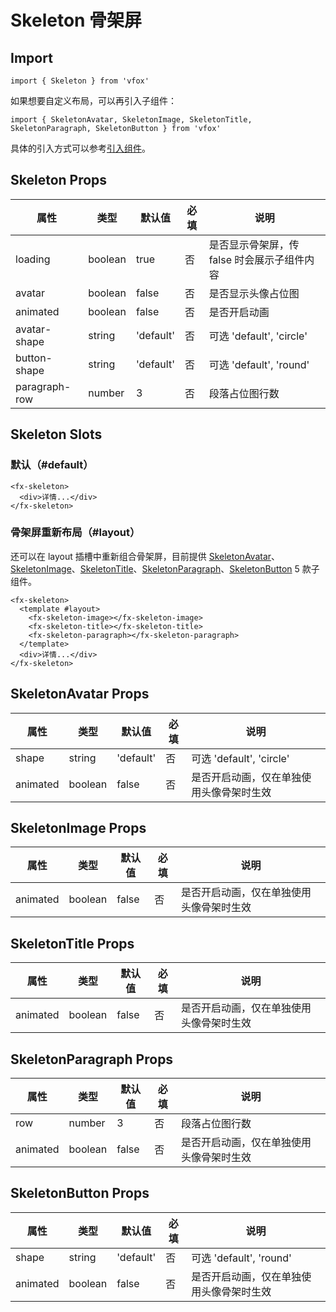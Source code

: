 # Skeleton 骨架屏

## Import

```
import { Skeleton } from 'vfox'
```

如果想要自定义布局，可以再引入子组件：

```
import { SkeletonAvatar, SkeletonImage, SkeletonTitle, SkeletonParagraph, SkeletonButton } from 'vfox'
```

具体的引入方式可以参考[引入组件](../index.md#引入组件)。

## Skeleton Props

| 属性          | 类型    | 默认值    | 必填 | 说明                                        |
| ------------- | ------- | --------- | ---- | ------------------------------------------- |
| loading       | boolean | true      | 否   | 是否显示骨架屏，传 false 时会展示子组件内容 |
| avatar        | boolean | false     | 否   | 是否显示头像占位图                          |
| animated      | boolean | false     | 否   | 是否开启动画                                |
| avatar-shape  | string  | 'default' | 否   | 可选 'default', 'circle'                    |
| button-shape  | string  | 'default' | 否   | 可选 'default', 'round'                     |
| paragraph-row | number  | 3         | 否   | 段落占位图行数                              |

## Skeleton Slots

### 默认（#default）

```
<fx-skeleton>
  <div>详情...</div>
</fx-skeleton>
```

### 骨架屏重新布局（#layout）

还可以在 layout 插槽中重新组合骨架屏，目前提供 [SkeletonAvatar](./Skeleton.md#skeletonavatar-props)、[SkeletonImage](./Skeleton.md#skeletonimage-props)、[SkeletonTitle](./Skeleton.md#skeletontitle-props)、[SkeletonParagraph](./Skeleton.md#skeletonparagraph-props)、[SkeletonButton](./Skeleton.md#skeletonbutton-props) 5 款子组件。

```
<fx-skeleton>
  <template #layout>
    <fx-skeleton-image></fx-skeleton-image>
    <fx-skeleton-title></fx-skeleton-title>
    <fx-skeleton-paragraph></fx-skeleton-paragraph>
  </template>
  <div>详情...</div>
</fx-skeleton>
```

## SkeletonAvatar Props

| 属性     | 类型    | 默认值    | 必填 | 说明                                     |
| -------- | ------- | --------- | ---- | ---------------------------------------- |
| shape    | string  | 'default' | 否   | 可选 'default', 'circle'                 |
| animated | boolean | false     | 否   | 是否开启动画，仅在单独使用头像骨架时生效 |

## SkeletonImage Props

| 属性     | 类型    | 默认值 | 必填 | 说明                                     |
| -------- | ------- | ------ | ---- | ---------------------------------------- |
| animated | boolean | false  | 否   | 是否开启动画，仅在单独使用头像骨架时生效 |

## SkeletonTitle Props

| 属性     | 类型    | 默认值 | 必填 | 说明                                     |
| -------- | ------- | ------ | ---- | ---------------------------------------- |
| animated | boolean | false  | 否   | 是否开启动画，仅在单独使用头像骨架时生效 |

## SkeletonParagraph Props

| 属性     | 类型    | 默认值 | 必填 | 说明                                     |
| -------- | ------- | ------ | ---- | ---------------------------------------- |
| row      | number  | 3      | 否   | 段落占位图行数                           |
| animated | boolean | false  | 否   | 是否开启动画，仅在单独使用头像骨架时生效 |

## SkeletonButton Props

| 属性     | 类型    | 默认值    | 必填 | 说明                                     |
| -------- | ------- | --------- | ---- | ---------------------------------------- |
| shape    | string  | 'default' | 否   | 可选 'default', 'round'                  |
| animated | boolean | false     | 否   | 是否开启动画，仅在单独使用头像骨架时生效 |
